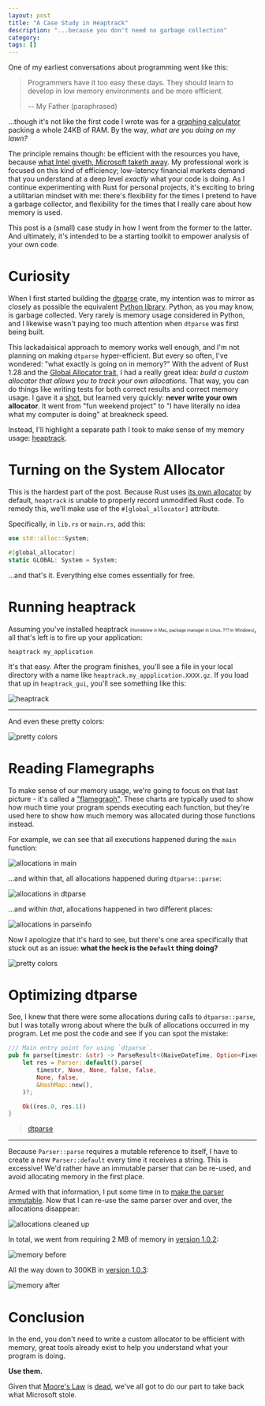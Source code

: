 ```yaml
---
layout: post
title: "A Case Study in Heaptrack"
description: "...because you don't need no garbage collection"
category:
tags: []
---
```


One of my earliest conversations about programming went like this:

> Programmers have it too easy these days. They should learn to develop in low memory environments
> and be more efficient.
>
> -- My Father (paraphrased)

...though it's not like the first code I wrote was for a
[graphing calculator](https://education.ti.com/en/products/calculators/graphing-calculators/ti-84-plus-se)
packing a whole 24KB of RAM. By the way, _what are you doing on my lawn?_

The principle remains though: be efficient with the resources you have, because
[what Intel giveth, Microsoft taketh away](http://exo-blog.blogspot.com/2007/09/what-intel-giveth-microsoft-taketh-away.html).
My professional work is focused on this kind of efficiency; low-latency financial markets demand
that you understand at a deep level _exactly_ what your code is doing. As I continue experimenting
with Rust for personal projects, it's exciting to bring a utilitarian mindset with me: there's
flexibility for the times I pretend to have a garbage collector, and flexibility for the times that
I really care about how memory is used.

This post is a (small) case study in how I went from the former to the latter. And ultimately, it's
intended to be a starting toolkit to empower analysis of your own code.

# Curiosity

When I first started building the [dtparse] crate, my intention was to mirror as closely as possible
the equivalent [Python library][dateutil]. Python, as you may know, is garbage collected. Very
rarely is memory usage considered in Python, and I likewise wasn't paying too much attention when
`dtparse` was first being built.

This lackadaisical approach to memory works well enough, and I'm not planning on making `dtparse`
hyper-efficient. But every so often, I've wondered: "what exactly is going on in memory?" With the
advent of Rust 1.28 and the
[Global Allocator trait](https://doc.rust-lang.org/std/alloc/trait.GlobalAlloc.html), I had a really
great idea: _build a custom allocator that allows you to track your own allocations._ That way, you
can do things like writing tests for both correct results and correct memory usage. I gave it a
[shot][qadapt], but learned very quickly: **never write your own allocator**. It went from "fun
weekend project" to "I have literally no idea what my computer is doing" at breakneck speed.

Instead, I'll highlight a separate path I took to make sense of my memory usage: [heaptrack].

# Turning on the System Allocator

This is the hardest part of the post. Because Rust uses
[its own allocator](https://github.com/rust-lang/rust/pull/27400#issue-41256384) by default,
`heaptrack` is unable to properly record unmodified Rust code. To remedy this, we'll make use of the
`#[global_allocator]` attribute.

Specifically, in `lib.rs` or `main.rs`, add this:

```rust
use std::alloc::System;

#[global_allocator]
static GLOBAL: System = System;
```

...and that's it. Everything else comes essentially for free.

# Running heaptrack

Assuming you've installed heaptrack <span style="font-size: .6em;">(Homebrew in Mac, package manager
in Linux, ??? in Windows)</span>, all that's left is to fire up your application:

```
heaptrack my_application
```

It's that easy. After the program finishes, you'll see a file in your local directory with a name
like `heaptrack.my_appplication.XXXX.gz`. If you load that up in `heaptrack_gui`, you'll see
something like this:

![heaptrack](/assets/images/2018-10-heaptrack/heaptrack-before.png)

---

And even these pretty colors:

![pretty colors](/assets/images/2018-10-heaptrack/heaptrack-flamegraph.png)

# Reading Flamegraphs

To make sense of our memory usage, we're going to focus on that last picture - it's called a
["flamegraph"](http://www.brendangregg.com/flamegraphs.html). These charts are typically used to
show how much time your program spends executing each function, but they're used here to show how
much memory was allocated during those functions instead.

For example, we can see that all executions happened during the `main` function:

![allocations in main](/assets/images/2018-10-heaptrack/heaptrack-main-colorized.png)

...and within that, all allocations happened during `dtparse::parse`:

![allocations in dtparse](/assets/images/2018-10-heaptrack/heaptrack-dtparse-colorized.png)

...and within _that_, allocations happened in two different places:

![allocations in parseinfo](/assets/images/2018-10-heaptrack/heaptrack-parseinfo-colorized.png)

Now I apologize that it's hard to see, but there's one area specifically that stuck out as an issue:
**what the heck is the `Default` thing doing?**

![pretty colors](/assets/images/2018-10-heaptrack/heaptrack-flamegraph-default.png)

# Optimizing dtparse

See, I knew that there were some allocations during calls to `dtparse::parse`, but I was totally
wrong about where the bulk of allocations occurred in my program. Let me post the code and see if
you can spot the mistake:

```rust
/// Main entry point for using `dtparse`.
pub fn parse(timestr: &str) -> ParseResult<(NaiveDateTime, Option<FixedOffset>)> {
    let res = Parser::default().parse(
        timestr, None, None, false, false,
        None, false,
        &HashMap::new(),
    )?;

    Ok((res.0, res.1))
}
```

> [dtparse](https://github.com/bspeice/dtparse/blob/4d7c5dd99572823fa4a390b483c38ab020a2172f/src/lib.rs#L1286)

---

Because `Parser::parse` requires a mutable reference to itself, I have to create a new
`Parser::default` every time it receives a string. This is excessive! We'd rather have an immutable
parser that can be re-used, and avoid allocating memory in the first place.

Armed with that information, I put some time in to
[make the parser immutable](https://github.com/bspeice/dtparse/commit/741afa34517d6bc1155713bbc5d66905fea13fad#diff-b4aea3e418ccdb71239b96952d9cddb6).
Now that I can re-use the same parser over and over, the allocations disappear:

![allocations cleaned up](/assets/images/2018-10-heaptrack/heaptrack-flamegraph-after.png)

In total, we went from requiring 2 MB of memory in
[version 1.0.2](https://crates.io/crates/dtparse/1.0.2):

![memory before](/assets/images/2018-10-heaptrack/heaptrack-closeup.png)

All the way down to 300KB in [version 1.0.3](https://crates.io/crates/dtparse/1.0.3):

![memory after](/assets/images/2018-10-heaptrack/heaptrack-closeup-after.png)

# Conclusion

In the end, you don't need to write a custom allocator to be efficient with memory, great tools
already exist to help you understand what your program is doing.

**Use them.**

Given that [Moore's Law](https://en.wikipedia.org/wiki/Moore%27s_law) is
[dead](https://www.technologyreview.com/s/601441/moores-law-is-dead-now-what/), we've all got to do
our part to take back what Microsoft stole.

[dtparse]: https://crates.io/crates/dtparse
[dateutil]: https://github.com/dateutil/dateutil
[heaptrack]: https://github.com/KDE/heaptrack
[qadapt]: https://crates.io/crates/qadapt
